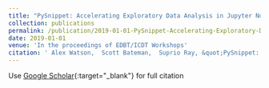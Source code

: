 ```yaml
---
title: "PySnippet: Accelerating Exploratory Data Analysis in Jupyter Notebook through Facilitated Access to Example Code."
collection: publications
permalink: /publication/2019-01-01-PySnippet-Accelerating-Exploratory-Data-Analysis-in-Jupyter-Notebook-through-Facilitated-Access-to-Example-Code
date: 2019-01-01
venue: 'In the proceedings of EDBT/ICDT Workshops'
citation: ' Alex Watson,  Scott Bateman,  Suprio Ray, &quot;PySnippet: Accelerating Exploratory Data Analysis in Jupyter Notebook through Facilitated Access to Example Code..&quot; In the proceedings of EDBT/ICDT Workshops, 2019.'
---
```

Use [Google Scholar](https://scholar.google.com/scholar?q=PySnippet:+Accelerating+Exploratory+Data+Analysis+in+Jupyter+Notebook+through+Facilitated+Access+to+Example+Code.){:target="_blank"} for full citation